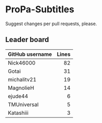 # ProPa-Subtitles

Suggest changes per pull requests, please.

## Leader board

| GitHub username | Lines |
| :-- | --: |
| Nick46000 | 82 |
| Gotai | 31 |
| michalitv21 | 19 |
| MagnolieH | 14 |
| ejude44 | 6 |
| TMUniversal | 5 |
| Katashiii | 3 |
